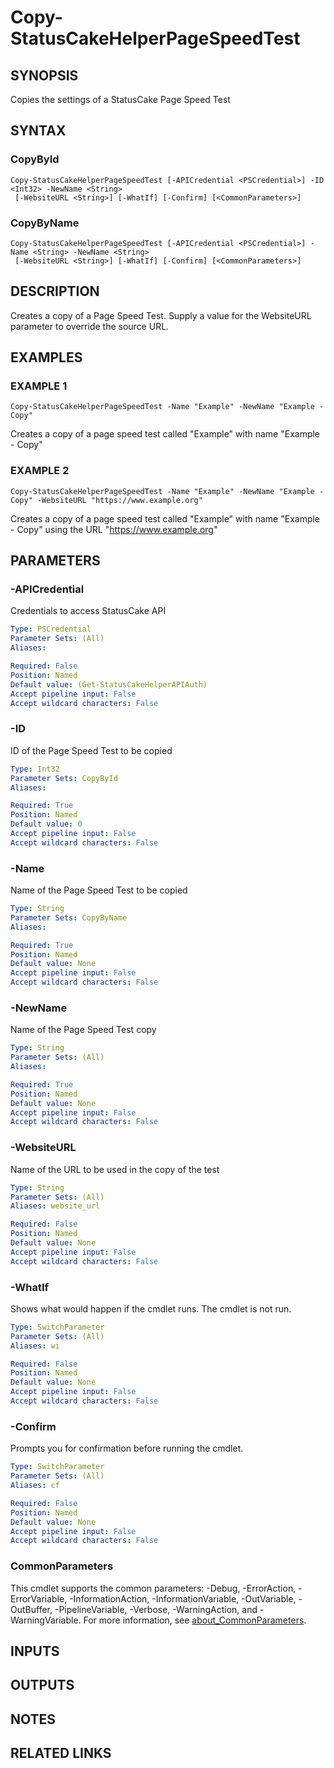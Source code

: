 # Copy-StatusCakeHelperPageSpeedTest

## SYNOPSIS
Copies the settings of a StatusCake Page Speed Test

## SYNTAX

### CopyById
```
Copy-StatusCakeHelperPageSpeedTest [-APICredential <PSCredential>] -ID <Int32> -NewName <String>
 [-WebsiteURL <String>] [-WhatIf] [-Confirm] [<CommonParameters>]
```

### CopyByName
```
Copy-StatusCakeHelperPageSpeedTest [-APICredential <PSCredential>] -Name <String> -NewName <String>
 [-WebsiteURL <String>] [-WhatIf] [-Confirm] [<CommonParameters>]
```

## DESCRIPTION
Creates a copy of a Page Speed Test.
Supply a value for the WebsiteURL parameter to override the source URL.

## EXAMPLES

### EXAMPLE 1
```
Copy-StatusCakeHelperPageSpeedTest -Name "Example" -NewName "Example - Copy"
```

Creates a copy of a page speed test called "Example" with name "Example - Copy"

### EXAMPLE 2
```
Copy-StatusCakeHelperPageSpeedTest -Name "Example" -NewName "Example - Copy" -WebsiteURL "https://www.example.org"
```

Creates a copy of a page speed test called "Example" with name "Example - Copy" using the URL "https://www.example.org"

## PARAMETERS

### -APICredential
Credentials to access StatusCake API

```yaml
Type: PSCredential
Parameter Sets: (All)
Aliases:

Required: False
Position: Named
Default value: (Get-StatusCakeHelperAPIAuth)
Accept pipeline input: False
Accept wildcard characters: False
```

### -ID
ID of the Page Speed Test to be copied

```yaml
Type: Int32
Parameter Sets: CopyById
Aliases:

Required: True
Position: Named
Default value: 0
Accept pipeline input: False
Accept wildcard characters: False
```

### -Name
Name of the Page Speed Test to be copied

```yaml
Type: String
Parameter Sets: CopyByName
Aliases:

Required: True
Position: Named
Default value: None
Accept pipeline input: False
Accept wildcard characters: False
```

### -NewName
Name of the Page Speed Test copy

```yaml
Type: String
Parameter Sets: (All)
Aliases:

Required: True
Position: Named
Default value: None
Accept pipeline input: False
Accept wildcard characters: False
```

### -WebsiteURL
Name of the URL to be used in the copy of the test

```yaml
Type: String
Parameter Sets: (All)
Aliases: website_url

Required: False
Position: Named
Default value: None
Accept pipeline input: False
Accept wildcard characters: False
```

### -WhatIf
Shows what would happen if the cmdlet runs.
The cmdlet is not run.

```yaml
Type: SwitchParameter
Parameter Sets: (All)
Aliases: wi

Required: False
Position: Named
Default value: None
Accept pipeline input: False
Accept wildcard characters: False
```

### -Confirm
Prompts you for confirmation before running the cmdlet.

```yaml
Type: SwitchParameter
Parameter Sets: (All)
Aliases: cf

Required: False
Position: Named
Default value: None
Accept pipeline input: False
Accept wildcard characters: False
```

### CommonParameters
This cmdlet supports the common parameters: -Debug, -ErrorAction, -ErrorVariable, -InformationAction, -InformationVariable, -OutVariable, -OutBuffer, -PipelineVariable, -Verbose, -WarningAction, and -WarningVariable. For more information, see [about_CommonParameters](http://go.microsoft.com/fwlink/?LinkID=113216).

## INPUTS

## OUTPUTS

## NOTES

## RELATED LINKS
